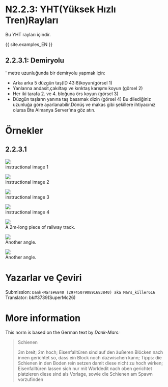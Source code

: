 # N2.2.3: YHT(Yüksek Hızlı Tren)Rayları

Bu YHT rayları içindir.

{{ site.examples_EN }}

## 2.2.3.1: Demiryolu
' metre uzunluğunda bir demiryolu yapmak için:
* Arka arka 5 düzgün taş(ID 43:8)koyun(görsel 1)
* Yanlarına andasit,çakıltaşı ve kırıktaş karışımı koyun (görsel 2)
* Her iki tarafa 2. ve 4. bloğuna örs koyun (görsel 3)
* Düzgün taşların yanına taş basamak dizin (görsel 4)
Bu dilediğiniz uzunluğa göre ayarlanabilir.Dönüş ve makas gibi şekillere ihtiyacınız olursa Bte Almanya Server'ına göz atın.

# Örnekler

## 2.2.3.1

![](https://cdn.discordapp.com/attachments/707321226405871647/707912679351779328/2020-05-08_11.19.03.png)  
instructional image 1

![](https://cdn.discordapp.com/attachments/707321226405871647/707912696753946694/2020-05-08_11.20.01.png)  
instructional image 2

![](https://cdn.discordapp.com/attachments/707321226405871647/707912696821055508/2020-05-08_11.20.09.png)  
instructional image 3

![](https://cdn.discordapp.com/attachments/707321226405871647/707912698217889822/2020-05-08_11.20.26.png)  
instructional image 4

![](https://cdn.discordapp.com/attachments/707321226405871647/707912698222084116/2020-05-08_11.20.24.png)  
A 2m-long piece of railway track.

![](https://cdn.discordapp.com/attachments/707321226405871647/707913376403292180/2020-05-08_11.23.36.png)  
Another angle.

![](https://cdn.discordapp.com/attachments/707321226405871647/707913380937072680/2020-05-08_11.23.40.png)  
Another angle.

# Yazarlar ve Çeviri

Submission: `Dank-Mars#6840 (297450790891683840) aka Mars_killer616`
Translator: bk#3739(SuperMc26)

# More information

This norm is based on the German text by _Dank-Mars:_

> Schienen
>
> 3m breit; 2m hoch; Eisenfalltüren sind auf den äußeren Blöcken nach innen gerichtet so, dass ein Block noch dazwischen kann; Tipps: die Schienen in den Boden rein setzen damit diese nicht zu hoch wirken; Eisenfalltüren lassen sich nur mit Worldedit nach oben gerichtet platzieren diese sind als Vorlage, sowie die Schienen am Spawn vorzufinden
